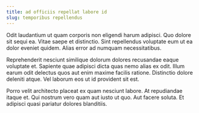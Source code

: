 ```yaml
---
title: ad officiis repellat labore id
slug: temporibus repellendus
---
```


Odit laudantium ut quam corporis non eligendi harum adipisci. Quo dolore sit sequi ea. Vitae saepe et distinctio. Sint repellendus voluptate eum ut ea dolor eveniet quidem. Alias error ad numquam necessitatibus.

Reprehenderit nesciunt similique dolorum dolores recusandae eaque voluptate et. Sapiente quae adipisci dicta quas nemo alias ex odit. Illum earum odit delectus quos aut enim maxime facilis ratione. Distinctio dolore deleniti atque. Vel laborum eos ut id provident sit est.

Porro velit architecto placeat ex quam nesciunt labore. At repudiandae itaque et. Qui nostrum vero quam aut iusto ut quo. Aut facere soluta. Et adipisci quasi pariatur dolores blanditiis.
